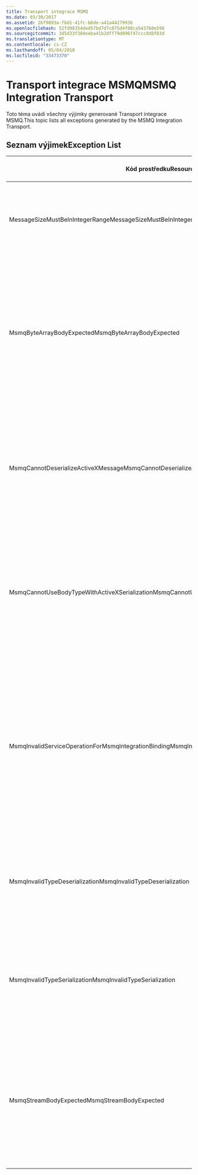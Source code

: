 ```yaml
---
title: Transport integrace MSMQ
ms.date: 03/30/2017
ms.assetid: 2bf9893a-fbd1-41fc-b6de-a41a44279936
ms.openlocfilehash: 52fd98354ded57bd7d7c075d4f08ca543760e598
ms.sourcegitcommit: 3d5d33f384eeba41b2dff79d096f47ccc8d8f03d
ms.translationtype: MT
ms.contentlocale: cs-CZ
ms.lasthandoff: 05/04/2018
ms.locfileid: "33473370"
---
```

# <a name="msmq-integration-transport"></a><span data-ttu-id="9e469-102">Transport integrace MSMQ</span><span class="sxs-lookup"><span data-stu-id="9e469-102">MSMQ Integration Transport</span></span>
<span data-ttu-id="9e469-103">Toto téma uvádí všechny výjimky generované Transport integrace MSMQ.</span><span class="sxs-lookup"><span data-stu-id="9e469-103">This topic lists all exceptions generated by the MSMQ Integration Transport.</span></span>  
  
## <a name="exception-list"></a><span data-ttu-id="9e469-104">Seznam výjimek</span><span class="sxs-lookup"><span data-stu-id="9e469-104">Exception List</span></span>  
  
|<span data-ttu-id="9e469-105">Kód prostředku</span><span class="sxs-lookup"><span data-stu-id="9e469-105">Resource Code</span></span>|<span data-ttu-id="9e469-106">Řetězec prostředku</span><span class="sxs-lookup"><span data-stu-id="9e469-106">Resource String</span></span>|  
|-------------------|---------------------|  
|<span data-ttu-id="9e469-107">MessageSizeMustBeInIntegerRange</span><span class="sxs-lookup"><span data-stu-id="9e469-107">MessageSizeMustBeInIntegerRange</span></span>|<span data-ttu-id="9e469-108">Tento objekt pro vytváření vyrovnávacích pamětí zpráv, takže velikost zprávy musí být v rozsahu celočíselnou hodnotu.</span><span class="sxs-lookup"><span data-stu-id="9e469-108">This factory buffers messages, so the message sizes must be in the range of an integer value.</span></span>|  
|<span data-ttu-id="9e469-109">MsmqByteArrayBodyExpected</span><span class="sxs-lookup"><span data-stu-id="9e469-109">MsmqByteArrayBodyExpected</span></span>|<span data-ttu-id="9e469-110">Došlo k neshodě mezi zadaný formát serializace a tělo zprávy služby MSMQ.</span><span class="sxs-lookup"><span data-stu-id="9e469-110">A mismatch occurred between the specified serialization format and the body of the MSMQ message.</span></span> <span data-ttu-id="9e469-111">Nelze odesílat nebo přijímat zprávy.</span><span class="sxs-lookup"><span data-stu-id="9e469-111">The message cannot be sent or received.</span></span> <span data-ttu-id="9e469-112">Formát serializace ByteArray vyžaduje tělo zprávy služby MSMQ být typu byte [].</span><span class="sxs-lookup"><span data-stu-id="9e469-112">The serialization format ByteArray requires the body of the MSMQ message to be of type byte[].</span></span>|  
|<span data-ttu-id="9e469-113">MsmqCannotDeserializeActiveXMessage</span><span class="sxs-lookup"><span data-stu-id="9e469-113">MsmqCannotDeserializeActiveXMessage</span></span>|<span data-ttu-id="9e469-114">Došlo k chybě serializace ActiveX.</span><span class="sxs-lookup"><span data-stu-id="9e469-114">An ActiveX serialization error occurred.</span></span> <span data-ttu-id="9e469-115">Nelze odesílat nebo přijímat zprávy.</span><span class="sxs-lookup"><span data-stu-id="9e469-115">The message cannot be sent or received.</span></span> <span data-ttu-id="9e469-116">Zadaný typ varianty pro tělo neodpovídá skutečné tělo zprávy služby MSMQ.</span><span class="sxs-lookup"><span data-stu-id="9e469-116">The specified variant type for the body does not match the actual MSMQ message body.</span></span>|  
|<span data-ttu-id="9e469-117">MsmqCannotUseBodyTypeWithActiveXSerialization</span><span class="sxs-lookup"><span data-stu-id="9e469-117">MsmqCannotUseBodyTypeWithActiveXSerialization</span></span>|<span data-ttu-id="9e469-118">Vlastnosti zprávy se neshodují.</span><span class="sxs-lookup"><span data-stu-id="9e469-118">The properties of the message are mismatched.</span></span> <span data-ttu-id="9e469-119">Nelze odesílat nebo přijímat zprávy.</span><span class="sxs-lookup"><span data-stu-id="9e469-119">The message cannot be sent or received.</span></span> <span data-ttu-id="9e469-120">Vlastnost BodyType zpráva nemůže být zadán, pokud se používá formát serializace ActiveX.</span><span class="sxs-lookup"><span data-stu-id="9e469-120">The BodyType message property cannot be specified if the ActiveX serialization format is used.</span></span>|  
|<span data-ttu-id="9e469-121">MsmqInvalidServiceOperationForMsmqIntegrationBinding</span><span class="sxs-lookup"><span data-stu-id="9e469-121">MsmqInvalidServiceOperationForMsmqIntegrationBinding</span></span>|<span data-ttu-id="9e469-122">MsmqIntegrationBinding ověření se nezdařilo.</span><span class="sxs-lookup"><span data-stu-id="9e469-122">The MsmqIntegrationBinding validation failed.</span></span> <span data-ttu-id="9e469-123">Koncový bod služby nelze spustit.</span><span class="sxs-lookup"><span data-stu-id="9e469-123">The service endpoint cannot be started.</span></span> <span data-ttu-id="9e469-124">Zadaná vazba nepodporuje podpis metody pro operaci zadané služby v zadané kontraktu.</span><span class="sxs-lookup"><span data-stu-id="9e469-124">The specified binding does not support the method signature for the specified service operation in the specified contract.</span></span> <span data-ttu-id="9e469-125">Použít MsmqIntegrationBinding operace služby, opravte ji.</span><span class="sxs-lookup"><span data-stu-id="9e469-125">Correct the service operation to use the MsmqIntegrationBinding.</span></span>|  
|<span data-ttu-id="9e469-126">MsmqInvalidTypeDeserialization</span><span class="sxs-lookup"><span data-stu-id="9e469-126">MsmqInvalidTypeDeserialization</span></span>|<span data-ttu-id="9e469-127">Serializace ActiveX se nezdařila, protože nemůže rozpoznat formát serializace.</span><span class="sxs-lookup"><span data-stu-id="9e469-127">The ActiveX serialization failed because the serialization format cannot be recognized.</span></span> <span data-ttu-id="9e469-128">Nelze odesílat nebo přijímat zprávy.</span><span class="sxs-lookup"><span data-stu-id="9e469-128">The message cannot be sent or received.</span></span>|  
|<span data-ttu-id="9e469-129">MsmqInvalidTypeSerialization</span><span class="sxs-lookup"><span data-stu-id="9e469-129">MsmqInvalidTypeSerialization</span></span>|<span data-ttu-id="9e469-130">Typ variant nebyl rozpoznán.</span><span class="sxs-lookup"><span data-stu-id="9e469-130">The variant type is not recognized.</span></span> <span data-ttu-id="9e469-131">Serializace ActiveX se nezdařila.</span><span class="sxs-lookup"><span data-stu-id="9e469-131">The ActiveX serialization failed.</span></span> <span data-ttu-id="9e469-132">Nelze odesílat nebo přijímat zprávy.</span><span class="sxs-lookup"><span data-stu-id="9e469-132">The message cannot be sent or received.</span></span> <span data-ttu-id="9e469-133">Zadaný typ variant není podporován.</span><span class="sxs-lookup"><span data-stu-id="9e469-133">The specified variant type is not supported.</span></span>|  
|<span data-ttu-id="9e469-134">MsmqStreamBodyExpected</span><span class="sxs-lookup"><span data-stu-id="9e469-134">MsmqStreamBodyExpected</span></span>|<span data-ttu-id="9e469-135">Došlo k neshodě mezi formát serializace a text obsahu.</span><span class="sxs-lookup"><span data-stu-id="9e469-135">Mismatch between serialization format and body content.</span></span> <span data-ttu-id="9e469-136">Nelze odesílat nebo přijímat zprávy.</span><span class="sxs-lookup"><span data-stu-id="9e469-136">Message cannot be sent or received.</span></span> <span data-ttu-id="9e469-137">Pouze jeden typ datového proudu lze odeslat nebo pomocí režimu serializace datového proudu.</span><span class="sxs-lookup"><span data-stu-id="9e469-137">Only a body of type stream can be sent or received using the stream serialization mode.</span></span>|
